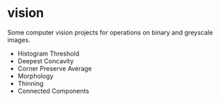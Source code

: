 # vision

Some computer vision projects for operations on binary and greyscale images.

* Histogram Threshold
* Deepest Concavity
* Corner Preserve Average
* Morphology
* Thinning
* Connected Components
